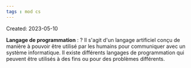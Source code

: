 ```yaml
---
tags : mod cs
---
```

Created: 2023-05-10

**Langage de programmation** :
?
Il s'agit d'un langage artificiel conçu de manière à pouvoir être utilisé par les humains pour communiquer avec un système informatique. Il existe différents langages de programmation qui peuvent être utilisés à des fins ou pour des problèmes différents.
